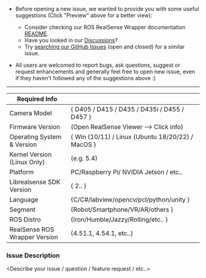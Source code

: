 * Before opening a new issue, we wanted to provide you with some useful suggestions (Click "Preview" above for a better view):

    * Consider checking our ROS RealSense Wrapper documentation [README](https://github.com/IntelRealSense/realsense-ros/blob/ros2-master/README.md).
    * Have you looked in our [Discussions](https://github.com/IntelRealSense/realsense-ros/discussions)?
    * Try [searching our GitHub Issues](https://github.com/IntelRealSense/realsense-ros/issues) (open and closed) for a similar issue.

* All users are welcomed to report bugs, ask questions, suggest or request enhancements and generally feel free to open new issue, even if they haven't followed any of the suggestions above :)

----------------------------------------------------------------------------------------------------

| Required Info                         |                                                                                         |
|---------------------------------|------------------------------------------------------------ |
| Camera Model                       | { D405 / D415 / D435 / D435i / D455 / D457 }                          | 
| Firmware Version                   | (Open RealSense Viewer --> Click info)                          | 
| Operating System & Version |   { Win (10/11) / Linux (Ubuntu 18/20/22) / MacOS } | 
| Kernel Version (Linux Only)    |  (e.g. 5.4)                                                                       | 
| Platform                                 | PC/Raspberry Pi/ NVIDIA Jetson / etc..                           |
| Librealsense SDK Version       |  { 2.<?>.<?> }                                                    | 
| Language                               |  {C/C#/labview/opencv/pcl/python/unity }         | 
| Segment			         |  {Robot/Smartphone/VR/AR/others }                             | 
| ROS Distro			         |  {Iron/Humble/Jazzy/Rolling/etc.. }                                           | 
| RealSense ROS Wrapper Version   |  {4.51.1, 4.54.1, etc..}                                                  | 


### Issue Description
<Describe your issue / question / feature request / etc..>
